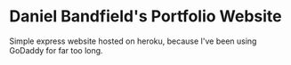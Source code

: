# Daniel Bandfield's Portfolio Website

Simple express website hosted on heroku, because I've been using GoDaddy for far too long.
